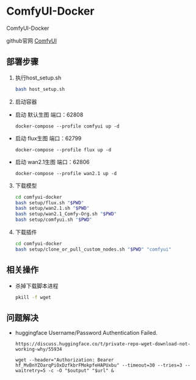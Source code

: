 # ComfyUI-Docker
ComfyUI-Docker

github官网 [ComfyUI](https://github.com/comfyanonymous/ComfyUI)


## 部署步骤
1. 执行host_setup.sh
    ```bash
    bash host_setup.sh
    ```

2. 启动容器

- 启动 默认生图
    端口：62808
    ```
    docker-compose --profile comfyui up -d
    ```

- 启动 flux生图
    端口：62799
    ```
    docker-compose --profile flux up -d
    ```

- 启动 wan2.1生图
    端口：62806
    ```
    docker-compose --profile wan2.1 up -d
    ```

3. 下载模型

    ```bash
    cd comfyui-docker
    bash setup/flux.sh "$PWD"
    bash setup/wan2.1.sh "$PWD"
    bash setup/wan2.1_Comfy-Org.sh "$PWD"
    bash setup/comfyui.sh "$PWD"
    ```
    
4. 下载插件
    ```bash
    cd comfyui-docker
    bash setup/clone_or_pull_custom_nodes.sh "$PWD" "comfyui"
    ```

## 相关操作
- 杀掉下载脚本进程

    ```bash
    pkill -f wget
    ```

## 问题解决
- huggingface Username/Password Authentication Failed.
    ```
    https://discuss.huggingface.co/t/private-repo-wget-download-not-working-why/55934

    wget --header="Authorization: Bearer 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" --timeout=30 --tries=3 --waitretry=5 -c -O "$output" "$url" &
    ```
